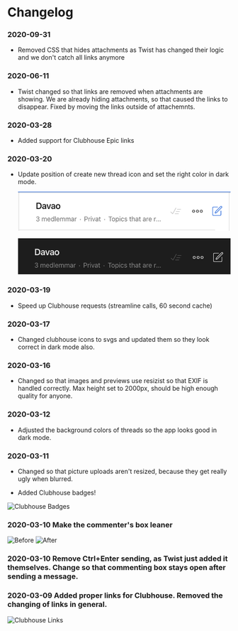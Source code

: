 # Changelog

### 2020-09-31

- Removed CSS that hides attachments as Twist has changed their logic and we don't catch all links anymore


### 2020-06-11

- Twist changed so that links are removed when attachments are showing. We are already hiding attachments, so that caused the links to disappear. Fixed by moving the links outside of attachemnts.


### 2020-03-28

- Added support for Clubhouse Epic links

### 2020-03-20

- Update position of create new thread icon and set the right color in dark mode.

  ![Header list](docs/header-list.png)

  ![Header list dark mode](docs/header-list-dark.png)

### 2020-03-19

- Speed up Clubhouse requests (streamline calls, 60 second cache)

### 2020-03-17

- Changed clubhouse icons to svgs and updated them so they look correct in dark mode also.

### 2020-03-16

- Changed so that images and previews use resizist so that EXIF is handled correctly. Max height set to 2000px, should be high enough quality for anyone.

### 2020-03-12

- Adjusted the background colors of threads so the app looks good in dark mode.

### 2020-03-11

- Changed so that picture uploads aren't resized, because they get really ugly when blurred.

- Added Clubhouse badges!

![Clubhouse Badges](docs/clubhouse-badges.png)

### 2020-03-10 Make the commenter's box leaner

![Before](docs/commenters-box-before.png)
![After](docs/commenters-box-after.png)

### 2020-03-10 Remove Ctrl+Enter sending, as Twist just added it themselves. Change so that commenting box stays open after sending a message.

### 2020-03-09 Added proper links for Clubhouse. Removed the changing of links in general.

![Clubhouse Links](docs/clubhouse-links.png)
